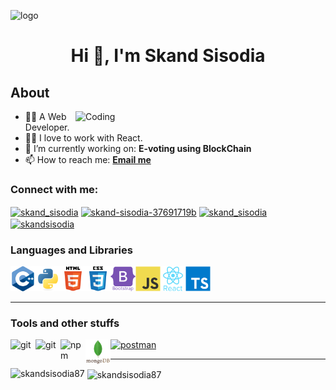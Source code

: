 ![logo](https://www.digitalsolutionservices.com/img/services/web%20development.gif)
<h1 align="center">Hi 👋, I'm Skand Sisodia</h1>

<h2>About</h2>
<img align="right" alt="Coding" width="400" src="https://miro.medium.com/max/1360/0*7Q3yvSIv_t0ioJ-Z.gif">

- 🧑‍💻 A Web Developer.
- 🤹‍♂️ I love to work with React.
- 🔭 I’m currently working on: **E-voting using BlockChain**
- 📫 How to reach me: **<a href="sisodiaskand@gmail.com">Email me</a>**


<h3 align="left">Connect with me:</h3>
<p align="left">
<a href="https://twitter.com/skand_sisodia" target="blank"><img align="center" src="https://raw.githubusercontent.com/rahuldkjain/github-profile-readme-generator/master/src/images/icons/Social/twitter.svg" alt="skand_sisodia" height="30" width="40" /></a>
<a href="https://linkedin.com/in/skand-sisodia-37691719b" target="blank"><img align="center" src="https://raw.githubusercontent.com/rahuldkjain/github-profile-readme-generator/master/src/images/icons/Social/linked-in-alt.svg" alt="skand-sisodia-37691719b" height="30" width="40" /></a>
<a href="https://instagram.com/skand_sisodia" target="blank"><img align="center" src="https://raw.githubusercontent.com/rahuldkjain/github-profile-readme-generator/master/src/images/icons/Social/instagram.svg" alt="skand_sisodia" height="30" width="40" /></a>
<a href="https://www.leetcode.com/skandsisodia" target="blank"><img align="center" src="https://raw.githubusercontent.com/rahuldkjain/github-profile-readme-generator/master/src/images/icons/Social/leet-code.svg" alt="skandsisodia" height="30" width="40" /></a>
</p>

<h3 align="left">Languages and Libraries</h3>
<p align="left">
<a href="https://www.w3schools.com/cpp/" target="_blank" rel="noreferrer"> <img  align="left" src="https://raw.githubusercontent.com/devicons/devicon/master/icons/cplusplus/cplusplus-original.svg" alt="cplusplus" width="40" height="40"/> </a> <a href="https://www.python.org" target="_blank" rel="noreferrer"> <img align="left" src="https://raw.githubusercontent.com/devicons/devicon/master/icons/python/python-original.svg" alt="python" width="40" height="40"/> </a> <a href="https://www.w3.org/html/" target="_blank" rel="noreferrer"> <img align="left" src="https://raw.githubusercontent.com/devicons/devicon/master/icons/html5/html5-original-wordmark.svg" alt="html5" width="40" height="40"/> </a><a href="https://www.w3schools.com/css/" target="_blank" rel="noreferrer"> <img align="left" src="https://raw.githubusercontent.com/devicons/devicon/master/icons/css3/css3-original-wordmark.svg" alt="css3" width="40" height="40"/> </a> <a href="https://getbootstrap.com" target="_blank" rel="noreferrer"> <img align="left" src="https://raw.githubusercontent.com/devicons/devicon/master/icons/bootstrap/bootstrap-plain-wordmark.svg" alt="bootstrap" width="40" height="40"/> <a href="https://developer.mozilla.org/en-US/docs/Web/JavaScript" target="_blank" rel="noreferrer"> <img align="left" src="https://raw.githubusercontent.com/devicons/devicon/master/icons/javascript/javascript-original.svg" alt="javascript" width="40" height="40"/> </a></a>
<a href="https://reactjs.org/" target="_blank" rel="noreferrer"> <img align="left" src="https://raw.githubusercontent.com/devicons/devicon/master/icons/react/react-original-wordmark.svg" alt="react" width="40" height="40"/> </a><a href="https://www.typescriptlang.org/" target="_blank" rel="noreferrer"> <img  src="https://raw.githubusercontent.com/devicons/devicon/master/icons/typescript/typescript-original.svg" alt="typescript" width="40" height="40"/> </a>   
 </p>

<hr> </hr>

<h3 align="left">Tools and other stuffs</h3>
<p align="left> <a href="https://git-scm.com/" target="_blank" rel="noreferrer"> <img src="https://www.vectorlogo.zone/logos/git-scm/git-scm-icon.svg" alt="git" width="40" height="40" align="left"/> </a> <a target="_blank" rel="noopener noreferrer" href="https://camo.githubusercontent.com/7df0b771c958e1037aaf92e60c9491f7d01628c31d70f822aebe153a2daf2c8a/68747470733a2f2f7777772e766563746f726c6f676f2e7a6f6e652f6c6f676f732f6769746875622f6769746875622d74696c652e737667"><img align="left" alt="git" width="40px" src="https://camo.githubusercontent.com/7df0b771c958e1037aaf92e60c9491f7d01628c31d70f822aebe153a2daf2c8a/68747470733a2f2f7777772e766563746f726c6f676f2e7a6f6e652f6c6f676f732f6769746875622f6769746875622d74696c652e737667" data-canonical-src="https://www.vectorlogo.zone/logos/github/github-tile.svg" style="max-width: 100%;"></a>
<a target="_blank" rel="noopener noreferrer" href="https://camo.githubusercontent.com/aa0e4ed5f01fb902f1405feb0a9baa285076a5b981e4323267c6b9977aa1d9fb/68747470733a2f2f7777772e766563746f726c6f676f2e7a6f6e652f6c6f676f732f76697375616c73747564696f5f636f64652f76697375616c73747564696f5f636f64652d69636f6e2e737667"><img align="left" alt="npm" width="40px" src="https://camo.githubusercontent.com/aa0e4ed5f01fb902f1405feb0a9baa285076a5b981e4323267c6b9977aa1d9fb/68747470733a2f2f7777772e766563746f726c6f676f2e7a6f6e652f6c6f676f732f76697375616c73747564696f5f636f64652f76697375616c73747564696f5f636f64652d69636f6e2e737667" data-canonical-src="https://www.vectorlogo.zone/logos/visualstudio_code/visualstudio_code-icon.svg" style="max-width: 100%;"></a> <a href="https://postman.com" target="_blank" rel="noreferrer"> <img src="https://www.vectorlogo.zone/logos/getpostman/getpostman-icon.svg" alt="postman" width="40" height="40"/>  <a href="https://www.mongodb.com/" target="_blank" rel="noreferrer"> <img src="https://raw.githubusercontent.com/devicons/devicon/master/icons/mongodb/mongodb-original-wordmark.svg" alt="mongodb" width="40" height="40" align="left"/> </a>
</p>

<hr> </hr>


<p><img align="left" src="https://github-readme-stats.vercel.app/api/top-langs?username=skandsisodia87&show_icons=true&locale=en&layout=compact" alt="skandsisodia87" /></p>
<p>&nbsp;<img align="center" src="https://github-readme-stats.vercel.app/api?username=skandsisodia87&show_icons=true&locale=en" alt="skandsisodia87" /></p>
